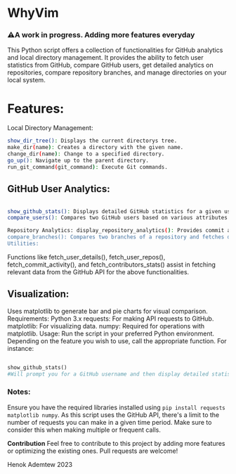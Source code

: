 <p align="center">
<h1>WhyVim</h1>
<h3>⚠️A work in progress. Adding more features everyday</h3>
</p>


This Python script offers a collection of functionalities for GitHub analytics and local directory management. It provides the ability to fetch user statistics from GitHub, compare GitHub users, get detailed analytics on repositories, compare repository branches, and manage directories on your local system.



# Features:
Local Directory Management:
```bash
show_dir_tree(): Displays the current directorys tree.
make_dir(name): Creates a directory with the given name.
change_dir(name): Change to a specified directory.
go_up(): Navigate up to the parent directory.
run_git_command(git_command): Execute Git commands.
```
## GitHub User Analytics:
```bash

show_github_stats(): Displays detailed GitHub statistics for a given username. This includes repositories, stars, top languages, and contact information.
compare_users(): Compares two GitHub users based on various attributes like followers, following, public repos, total stars, and their top languages.

Repository Analytics: display_repository_analytics(): Provides commit activity and contributor stats for a given user's repository.
compare_branches(): Compares two branches of a repository and fetches detailed analytics.
Utilities:
```

Functions like fetch_user_details(), fetch_user_repos(), fetch_commit_activity(), and fetch_contributors_stats() assist in fetching relevant data from the GitHub API for the above functionalities.

## Visualization:
Uses matplotlib to generate bar and pie charts for visual comparison.
Requirements:
Python 3.x
requests: For making API requests to GitHub.
matplotlib: For visualizing data.
numpy: Required for operations with matplotlib.
Usage:
Run the script in your preferred Python environment. Depending on the feature you wish to use, call the appropriate function. For instance:

```python

show_github_stats()
#Will prompt you for a GitHub username and then display detailed statistics about the user.
```
### Notes:
Ensure you have the required libraries installed using ```pip install requests matplotlib numpy```.
As this script uses the GitHub API, there's a limit to the number of requests you can make in a given time period. Make sure to consider this when making multiple or frequent calls.


**Contribution**
Feel free to contribute to this project by adding more features or optimizing the existing ones. Pull requests are welcome!

Henok Ademtew 2023